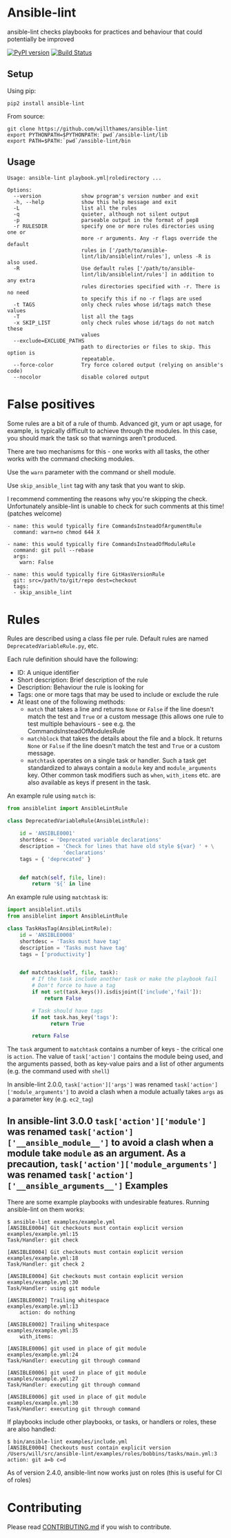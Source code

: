Ansible-lint
============

ansible-lint checks playbooks for practices and behaviour that could
potentially be improved

[![PyPI version](https://img.shields.io/pypi/v/ansible-lint.svg)](https://pypi.python.org/pypi/ansible-lint)
[![Build Status](https://travis-ci.org/willthames/ansible-lint.svg?branch=master)](https://travis-ci.org/willthames/ansible-lint)

Setup
-----

Using pip:
```
pip2 install ansible-lint
```

From source:
```
git clone https://github.com/willthames/ansible-lint
export PYTHONPATH=$PYTHONPATH:`pwd`/ansible-lint/lib
export PATH=$PATH:`pwd`/ansible-lint/bin
```

Usage
-----

```
Usage: ansible-lint playbook.yml|roledirectory ...

Options:
  --version             show program's version number and exit
  -h, --help            show this help message and exit
  -L                    list all the rules
  -q                    quieter, although not silent output
  -p                    parseable output in the format of pep8
  -r RULESDIR           specify one or more rules directories using one or
                        more -r arguments. Any -r flags override the default
                        rules in ['/path/to/ansible-
                        lint/lib/ansiblelint/rules'], unless -R is also used.
  -R                    Use default rules ['/path/to/ansible-
                        lint/lib/ansiblelint/rules'] in addition to any extra
                        rules directories specified with -r. There is no need
                        to specify this if no -r flags are used
  -t TAGS               only check rules whose id/tags match these values
  -T                    list all the tags
  -x SKIP_LIST          only check rules whose id/tags do not match these
                        values
  --exclude=EXCLUDE_PATHS
                        path to directories or files to skip. This option is
                        repeatable.
  --force-color         Try force colored output (relying on ansible's code)
  --nocolor             disable colored output
```

False positives
===============

Some rules are a bit of a rule of thumb. Advanced git, yum or apt usage,
for example, is typically difficult to achieve through the modules. In
this case, you should mark the task so that warnings aren't produced.

There are two mechanisms for this - one works with all tasks, the other
works with the command checking modules.

Use the `warn` parameter with the command or shell module.

Use `skip_ansible_lint` tag with any task that you want to skip.

I recommend commenting the reasons why you're skipping the check.
Unfortunately ansible-lint is unable to check for such comments
at this time! (patches welcome)

```
- name: this would typically fire CommandsInsteadOfArgumentRule
  command: warn=no chmod 644 X

- name: this would typically fire CommandsInsteadOfModuleRule
  command: git pull --rebase
  args:
    warn: False

- name: this would typically fire GitHasVersionRule
  git: src=/path/to/git/repo dest=checkout 
  tags:
  - skip_ansible_lint
```

Rules
=====

Rules are described using a class file per rule.
Default rules are named `DeprecatedVariableRule.py`, etc.

Each rule definition should have the following:
* ID: A unique identifier
* Short description: Brief description of the rule
* Description: Behaviour the rule is looking for
* Tags: one or more tags that may be used to include or exclude the rule
* At least one of the following methods:
  * `match` that takes a line and returns `None` or `False` if
  the line doesn't match the test and `True` or a custom message (this
  allows one rule to test multiple behaviours - see e.g. the
  CommandsInsteadOfModulesRule
  * `matchblock` that takes the details about the file and a block.
  It returns `None` or `False` if the line doesn't match the test
  and `True` or a custom message.
  * `matchtask` operates on a single task or handler. Such a task
      get standardized to always contain a `module` key and
      `module_arguments` key. Other common task modifiers such as
      `when`, `with_items` etc. are also available as keys if present
      in the task.


An example rule using `match` is:

```python
from ansiblelint import AnsibleLintRule

class DeprecatedVariableRule(AnsibleLintRule):

    id = 'ANSIBLE0001'
    shortdesc = 'Deprecated variable declarations'
    description = 'Check for lines that have old style ${var} ' + \
                  'declarations'
    tags = { 'deprecated' }


    def match(self, file, line):
        return '${' in line
```

An example rule using `matchtask` is:

```python
import ansiblelint.utils
from ansiblelint import AnsibleLintRule

class TaskHasTag(AnsibleLintRule):
    id = 'ANSIBLE0008'
    shortdesc = 'Tasks must have tag'
    description = 'Tasks must have tag'
    tags = ['productivity']


    def matchtask(self, file, task):
        # If the task include another task or make the playbook fail
        # Don't force to have a tag
        if not set(task.keys()).isdisjoint(['include','fail']):
            return False

        # Task should have tags
        if not task.has_key('tags'):
              return True

        return False
```

The `task` argument to `matchtask` contains a number of keys - the critical one is `action`.
The value of `task['action']` contains the module being used, and the arguments passed, both
as key-value pairs and a list of other arguments (e.g. the command used with `shell`)

In ansible-lint 2.0.0, `task['action']['args']` was renamed `task['action']['module_arguments']`
to avoid a clash when a module actually takes `args` as a parameter key (e.g. `ec2_tag`)

In ansible-lint 3.0.0 `task['action']['module']` was renamed
`task['action']['__ansible_module__']` to avoid a clash when a module take
`module` as an argument. As a precaution, `task['action']['module_arguments']`
was renamed `task['action']['__ansible_arguments__']`
Examples
--------

There are some example playbooks with undesirable features. Running
ansible-lint on them works:

```
$ ansible-lint examples/example.yml
[ANSIBLE0004] Git checkouts must contain explicit version
examples/example.yml:15
Task/Handler: git check

[ANSIBLE0004] Git checkouts must contain explicit version
examples/example.yml:18
Task/Handler: git check 2

[ANSIBLE0004] Git checkouts must contain explicit version
examples/example.yml:30
Task/Handler: using git module

[ANSIBLE0002] Trailing whitespace
examples/example.yml:13
    action: do nothing   

[ANSIBLE0002] Trailing whitespace
examples/example.yml:35
    with_items: 

[ANSIBLE0006] git used in place of git module
examples/example.yml:24
Task/Handler: executing git through command

[ANSIBLE0006] git used in place of git module
examples/example.yml:27
Task/Handler: executing git through command

[ANSIBLE0006] git used in place of git module
examples/example.yml:30
Task/Handler: executing git through command
```

If playbooks include other playbooks, or tasks, or handlers or roles, these
are also handled:

```
$ bin/ansible-lint examples/include.yml
[ANSIBLE0004] Checkouts must contain explicit version
/Users/will/src/ansible-lint/examples/roles/bobbins/tasks/main.yml:3
action: git a=b c=d
```

As of version 2.4.0, ansible-lint now works just on roles (this is useful 
for CI of roles)



Contributing
============

Please read
[CONTRIBUTING.md](https://github.com/willthames/ansible-lint/blob/master/CONTRIBUTING.md) if you wish to contribute.
